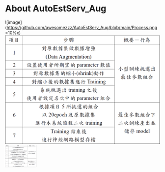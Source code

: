 # About AutoEstServ_Aug
![image](https://github.com/awesomezzz/AutoEstServ_Aug/blob/main/Process.png =10%x)
<img src="/Process.png" style="zoom:90%" />
<img src="https://github.com/awesomezzz/AutoEstServ_Aug/blob/main/Process.png" style="zoom:10%" />
